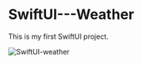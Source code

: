 # SwiftUI---Weather

This is my first SwiftUI project.

![SwiftUI-weather](https://user-images.githubusercontent.com/31929901/108498251-44920780-72b5-11eb-995b-67dda04c72aa.gif)
